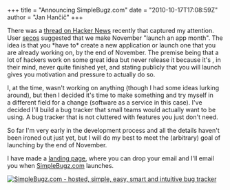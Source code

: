 +++
title = "Announcing SimpleBugz.com"
date = "2010-10-17T17:08:59Z"
author = "Jan Hančič"
+++

There was a [thread on Hacker News](http://news.ycombinator.com/item?id=1773398) recently that captured my attention. User [secos](http://news.ycombinator.com/user?id=secos) suggested that we make November "launch an app month". The idea is that you \*have to\* create a new application or launch one that you are already working on, by the end of November. The premise being that a lot of hackers work on some great idea but never release it because it's , in their mind, never quite finished yet, and stating publicly that you will launch gives you motivation and pressure to actually do so.

I, at the time, wasn't working on anything (though I had some ideas lurking around), but then I decided it's time to make something and try myself in a different field for a change (software as a service in this case). I've decided I'll build a bug tracker that small teams would actually want to be using. A bug tracker that is not cluttered with features you just don't need.

So far I'm very early in the development process and all the details haven't been ironed out just yet, but I will do my best to meet the (arbitrary) goal of launching by the end of November.

I have made a [landing page](http://www.simplebugz.com/ "SimpleBugz.com - simple bug tracker"), where you can drop your email and I'll email you when [SimpleBugz.com](http://www.simplebugz.com "SimpleBugz - the bug tracker you'll enjoy using") launches.

[![SimpleBugz.com - hosted, simple, easy, smart and intuitive bug tracker](/post_images/simplebugz_com.png)](http://www.simplebugz.com)
